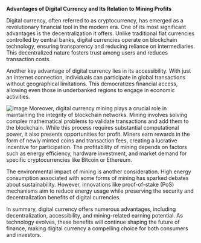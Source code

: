 **Advantages of Digital Currency and Its Relation to Mining Profits**

Digital currency, often referred to as cryptocurrency, has emerged as a revolutionary financial tool in the modern era. One of its most significant advantages is the decentralization it offers. Unlike traditional fiat currencies controlled by central banks, digital currencies operate on blockchain technology, ensuring transparency and reducing reliance on intermediaries. This decentralized nature fosters trust among users and reduces transaction costs.

Another key advantage of digital currency lies in its accessibility. With just an internet connection, individuals can participate in global transactions without geographical limitations. This democratizes financial access, allowing even those in underbanked regions to engage in economic activities.


![Image](https://github.com/user-attachments/assets/b8266eee-691e-4ee1-99ef-bfa10d234fd4)
Moreover, digital currency mining plays a crucial role in maintaining the integrity of blockchain networks. Mining involves solving complex mathematical problems to validate transactions and add them to the blockchain. While this process requires substantial computational power, it also presents opportunities for profit. Miners earn rewards in the form of newly minted coins and transaction fees, creating a lucrative incentive for participation. The profitability of mining depends on factors such as energy efficiency, hardware investment, and market demand for specific cryptocurrencies like Bitcoin or Ethereum.

The environmental impact of mining is another consideration. High energy consumption associated with some forms of mining has sparked debates about sustainability. However, innovations like proof-of-stake (PoS) mechanisms aim to reduce energy usage while preserving the security and decentralization benefits of digital currencies.

In summary, digital currency offers numerous advantages, including decentralization, accessibility, and mining-related earning potential. As technology evolves, these benefits will continue shaping the future of finance, making digital currency a compelling choice for both consumers and investors.